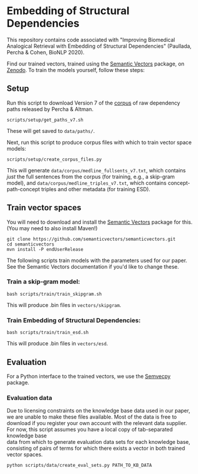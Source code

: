 # Embedding of Structural Dependencies


This repository contains code associated with "Improving Biomedical Analogical Retrieval with Embedding of Structural Dependencies" (Paullada, Percha & Cohen,  BioNLP 2020).

Find our trained vectors, trained using the [Semantic Vectors](https://github.com/semanticvectors/semanticvectors) package, on [Zenodo](https://zenodo.org/record/3832324). To train the models yourself, follow these steps:

## Setup

Run this script to download Version 7 of the [corpus](https://zenodo.org/record/3459420#.XxDtIZNKiRs) of raw dependency paths released by Percha & Altman. 

```
scripts/setup/get_paths_v7.sh
```
These will get saved to `data/paths/`.

Next, run this script to produce corpus files with which to train vector space models:

```
scripts/setup/create_corpus_files.py
```

This will generate `data/corpus/medline_fullsents_v7.txt`, which contains *just* the full sentences from the corpus (for training, e.g., a skip-gram model), and `data/corpus/medline_triples_v7.txt`, which contains concept-path-concept triples and other metadata (for training ESD). 

## Train vector spaces

You will need to download and install the [Semantic Vectors](https://github.com/semanticvectors/semanticvectors) package for this. 
(You may need to also install Maven!)

```
git clone https://github.com/semanticvectors/semanticvectors.git
cd semanticvectors
mvn install -P endUserRelease
```

The following scripts train models with the parameters used for our paper. See the Semantic Vectors documentation if you'd like to change these.

### Train a skip-gram model:

```
bash scripts/train/train_skipgram.sh
```

This will produce .bin files in `vectors/skipgram`.

### Train Embedding of Structural Dependencies:

```
bash scripts/train/train_esd.sh
```

This will produce .bin files in `vectors/esd`.

## Evaluation

For a Python interface to the trained vectors, we use the [Semvecpy](https://github.com/semanticvectors/semvecpy) package. 

### Evaluation data

Due to licensing constraints on the knowledge base data used in our paper,
we are unable to make these files available. Most of the data is free to download if you
register your own account with the relevant data supplier. 
For now, this script assumes you have a local copy of tab-separated knowledge base  
data from which to generate evaluation data sets for each knowledge base, consisting 
of pairs of terms for which there exists a vector in both trained vector spaces. 

```
python scripts/data/create_eval_sets.py PATH_TO_KB_DATA
``` 
